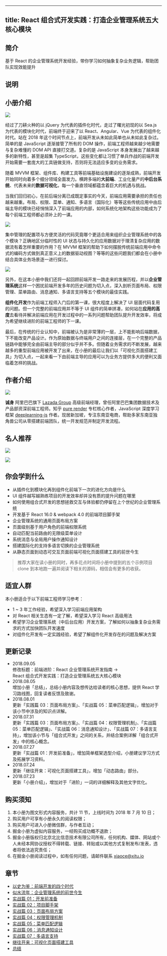 
---
title: React 组合式开发实践：打造企业管理系统五大核心模块
---

## 简介
基于 React 的企业管理系统开发经验，带你学习如何抽象复杂业务逻辑，帮助团队实现效能提升

## 说明
## 小册介绍

![](https://p1-jj.byteimg.com/tos-cn-i-t2oaga2asx/gold-user-assets/2018/7/9/1647e3fd699005d2~tplv-t2oaga2asx-image.image)

经过了刀耕火种的以 jQuery 为代表的插件化时代，走过了曙光初现的以 Sea.js 为代表的模块化时代，前端终于迎来了以 React、Angular、Vue 为代表的组件化时代。站在 2018 年这个时间节点上，前端开发从未如此简单也从未如此复杂过。简单的是 JavaScript 逐渐接管了所有的 DOM 操作，前端工程师越来越少地需要与复杂难懂的 DOM API 直接打交道。复杂的是 JavaScript 本身发展出了越来越多的新特性，甚至是超集 TypeScript，这些变化都让习惯了单兵作战的前端开发开始需要一套庞大的工具链做支持，否则将无法适应多变的业务需求。

随着 MVVM 框架、组件库、构建工具等前端基础设施建设的逐渐成熟，前端开发开始同时向着多个细分领域全面发力。横跨多端的**大前端**、工业化量产的**中后台系统**、代表未来的**数据可视化**，每一个垂直领域都蕴含着巨大的机遇与挑战。

当我们回归初心，在前后端分离已成既定事实的今天，前端应用需要承担的责任也越来越重。布局、权限、菜单、通知、多语言（国际化）等等这些传统应用中由后端主导的模块已经悄悄深入了前端应用的内部，如何系统化地架构这些功能成为了每个前端工程师都必须补上的一课。

![](https://p1-jj.byteimg.com/tos-cn-i-t2oaga2asx/gold-user-assets/2018/9/5/165a8a43db246a15~tplv-t2oaga2asx-image.image)

集中管理的配置项与方便灵活的代码究竟哪个更适合用来组织企业管理系统中的各个模块？正确地区分临时性的 UI 状态与持久化的应用数据对于理清复杂应用的数据流有着怎样重要的作用？在 MVVM 框架的帮助下如何摆脱传统前端应用中命令式的编码方式做到真正意义上的数据驱动视图？等等的这些问题我们都会在小册中结合具体业务场景逐一进行探讨。

![](https://p1-jj.byteimg.com/tos-cn-i-t2oaga2asx/gold-user-assets/2018/7/9/1647e48c7d680ebc~tplv-t2oaga2asx-image.image)

另外，在这本小册中我们还将一起回顾前端开发一路走来的发展历程，并以**企业管理系统**这样一个困扰前端开发多年的历史问题为切入点，深入剖析页面布局、权限管理、菜单路由、消息通知、多语言支持等五个模块的最佳实践。

**组件化开发**作为前端工程师入门后的第一课，很大程度上解决了 UI 层面代码复用的问题。但一个完整的前端应用并不等于 UI 组件的简单拼凑，如何站在**应用的高度**去看待并解决前端应用在开发过程中的一系列问题帮助团队提升开发效率，将成为希望继续进阶的前端工程师的下一课。

最后，在传统的行业认知中，前端被认为是非常薄的一层，上不能影响后端数据，下不能改变产品设计。作为原始数据与终端用户之间的连接层，在一个完整的产品链路中能够完全由前端主导的部分似乎并不多。但随着业务需求的不断发展，越来越多的重型前端应用被开发了出来，在小册的最后让我们以「可视化页面搭建工具」为切入点，一起来看一下由前端主导的应用可以为业务方提供多大的便利又面临着怎样的挑战。

## 作者介绍

![](https://p1-jj.byteimg.com/tos-cn-i-t2oaga2asx/gold-user-assets/2018/7/9/1647ec4f79ce9833~tplv-t2oaga2asx-image.image)

**诚身** 阿里巴巴旗下 [Lazada Group](https://en.wikipedia.org/wiki/Lazada_Group) 高级前端经理，曾任阿里巴巴集团数据技术及产品部资深前端工程师。知乎 [pure render](https://zhuanlan.zhihu.com/purerender) 专栏核心作者，JavaScript 深度学习框架 [deeplearning-js](http://www.deeplearning-js.com/) 作者。现居新加坡，专注东南亚电商，帮助多家东南亚独角兽公司从零搭建前端团队，统一开发规范并制定开发流程。

## 名人推荐

![](https://p1-jj.byteimg.com/tos-cn-i-t2oaga2asx/gold-user-assets/2018/9/5/165a8a52612e3e0f~tplv-t2oaga2asx-image.image)

![](https://p1-jj.byteimg.com/tos-cn-i-t2oaga2asx/gold-user-assets/2018/9/5/165a8a59f5681892~tplv-t2oaga2asx-image.image)

## 你会学到什么

- 从插件化到模块化再到组件化前端下一次的进化方向是什么
- UI 组件越写越熟练项目的开发效率却并没有质的提升问题在哪里
- 如何使用组合式开发的思想拯救交互与体验都仍停留在上个世纪的企业管理系统
- 开发基于 React 16.0 \& webpack 4.0 的前端项目脚手架
- 企业管理系统的通用页面布局方案
- 页面级别基于用户角色的前端权限系统
- 自动匹配当前路由的无限级菜单设计
- 系统消息与全局用户操作通知设计
- 搭建国际化的支持多语言切换的企业管理系统
- 从静态页面到动态可交互页面前端可视化页面搭建工具的前世今生

> 推荐大家在读小册的同时，再多花点时间将小册中提到的五个示例项目 clone 到本地跑一遍并阅读下相关的源码，相信会有更多的收获。

## 适宜人群

本小册适合于以下前端工程师学习参考：

- 1 \~ 3 年工作经验，希望深入学习前端应用架构
- 对 React 相关生态有一定了解，希望深入学习 React 高级用法
- 希望学习企业管理系统（中后台应用）开发方案，了解如何以抽象复杂业务需求的方式加快团队开发速度
- 对组件化开发有一定实践经验，希望了解组件化开发存在的问题及解决方案

## 更新记录

- 2018.09.05  
  修改标题：前端进阶：React 企业管理系统开发指南 ->  
  React 组合式开发实践：打造企业管理系统五大核心模块
- 2018.08.05  
  增加小册「总结」，总结小册内容及想传达给读者的核心思想，提供 React 学习路线图，回复读者反馈及致谢。
- 2018.08.01  
  更新「实践篇 03：页面布局方案」、「实战篇 05：菜单匹配逻辑」，增加对于该小节中涉及的知识点详解。
- 2018.07.31  
  更新「实践篇 03：页面布局方案」、「实战篇 04：权限管理机制」、「实战篇 05：菜单匹配逻辑」、「实战篇 06：消息通知设计」、「实战篇 07：多语言支持」，增加该小节与「组合式开发」之间的关系，并结合案例详解「组合式开发」中的核心概念。
- 2018.07.27  
  更新「实战篇 01：开发前准备」，增加简单框架选型介绍，小册建议学习方式及拓展学习资料。
- 2018.07.24  
  更新「继往开来：可视化页面搭建工具」，增加「动态路由」部分。
- 2018.07.23  
  更新「小册介绍」，增加对于「进阶」一词的详细解释及其他文字优化。

## 购买须知

1.  本小册为图文形式内容服务，共计 11 节，上线时间为 2018 年 7 月 10 日；
2.  购买用户可享有小册永久的阅读权限；
3.  购买用户可进入小册微信群，与作者互动；
4.  掘金小册为虚拟内容服务，一经购买成功概不退款；
5.  掘金小册版权归北京北比信息技术有限公司所有，任何机构、媒体、网站或个人未经本网协议授权不得转载、链接、转贴或以其他方式复制发布/发表，违者将依法追究责任；
6.  在掘金小册阅读过程中，如有任何问题，请邮件联系 <xiaoce@xitu.io>

## 章节
- [以史为鉴：前端开发的四个时代](./以史为鉴：前端开发的四个时代.md)
- [似水流年：企业管理系统的前世今生](./似水流年：企业管理系统的前世今生.md)
- [实战篇 01：开发前准备](<./实战篇 01：开发前准备.md>)
- [实战篇 02：项目脚手架](<./实战篇 02：项目脚手架.md>)
- [实战篇 03：页面布局方案](<./实战篇 03：页面布局方案.md>)
- [实战篇 04：权限管理机制](<./实战篇 04：权限管理机制.md>)
- [实战篇 05：菜单匹配逻辑](<./实战篇 05：菜单匹配逻辑.md>)
- [实战篇 06：消息通知设计](<./实战篇 06：消息通知设计.md>)
- [实战篇 07：多语言支持](<./实战篇 07：多语言支持.md>)
- [继往开来：可视化页面搭建工具](./继往开来：可视化页面搭建工具.md)
- [总结](./总结.md)

    